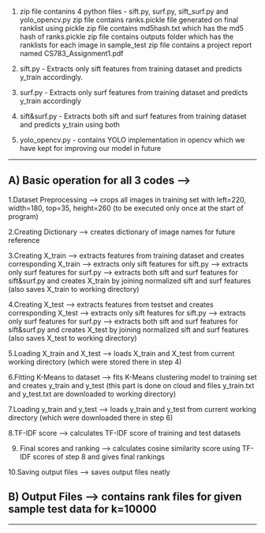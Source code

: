 1. zip file contanins 4 python files - sift.py, surf.py, sift_surf.py and yolo_opencv.py
   zip file contains ranks.pickle file generated on final ranklist using pickle
   zip file contains md5hash.txt which has the md5 hash of ranks.pickle
   zip file contains outputs folder which has the ranklists for each image in sample_test
   zip file contains a project report named CS783_Assignment1.pdf

2. sift.py - Extracts only sift features from training dataset and predicts y_train accordingly.
3. surf.py - Extracts only surf features from training dataset and predicts y_train accordingly
4. sift&surf.py - Extracts both sift and surf features from training dataset and predicts y_train using both
5. yolo_opencv.py - contains YOLO implementation in opencv which we have kept for improving our model in future

------------------------------------------------------------------------------------------------------------

A) Basic operation for all 3 codes -->
   -------------------------------

1.Dataset Preprocessing --> crops all images in training set with left=220, width=180, top=35, height=260
(to be executed only once at the start of program)

2.Creating Dictionary --> creates dictionary of image names for future reference

3.Creating X_train --> extracts features from training dataset and creates corresponding X_train
				   --> extracts only sift features for sift.py
				   --> extracts only surf features for surf.py
				   --> extracts both sift and surf features for sift&surf.py
				       and creates X_train by joining normalized sift and surf features
(also saves X_train to working directory)

4.Creating X_test --> extracts features from testset and creates corresponding X_test
				  --> extracts only sift features for sift.py
				  --> extracts only surf features for surf.py
				  --> extracts both sift and surf features for sift&surf.py
				      and creates X_test by joining normalized sift and surf features
(also saves X_test to working directory)

5.Loading X_train and X_test --> loads X_train and X_test from current working directory
(which were stored there in step 4)

6.Fitting K-Means to dataset --> fits K-Means clustering model to training set and creates y_train and y_test
(this part is done on cloud and files y_train.txt and y_test.txt are downloaded to working directory)

7.Loading y_train and y_test --> loads y_train and y_test from current working directory
(which were downloaded there in step 6)

8.TF-IDF score --> calculates TF-IDF score of training and test datasets

9. Final scores and ranking --> calculates cosine similarity score using TF-IDF scores of step 8 and 
				gives final rankings

10.Saving output files --> saves output files neatly


B) Output Files --> contains rank files for given sample test data for k=10000
   ------------

------------------------------------------------------------------------------------------------------------------
